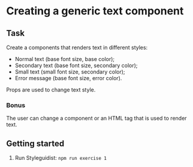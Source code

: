 # Creating a generic text component

## Task

Create a components that renders text in different styles:

* Normal text (base font size, base color);
* Secondary text (base font size, secondary color);
* Small text (small font size, secondary color);
* Error message (base font size, error color).

Props are used to change text style.

### Bonus

The user can change a component or an HTML tag that is used to render text.

## Getting started

1. Run Styleguidist: `npm run exercise 1`
